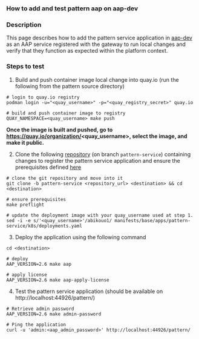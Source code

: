 ### How to add and test pattern aap on aap-dev

### Description
This page describes how to add the pattern service application in [aap-dev](https://github.com/ansible/aap-dev/tree/main) as an AAP service registered with the gateway to run local changes and verify that they function as expected within the platform context.


### Steps to test

1. Build and push container image local change into quay.io (run the following  from the pattern source directory)

```shell
# login to quay.io registry
podman login -u="<quay_username>" -p="<quay_registry_secret>" quay.io

# build and push container image to registry
QUAY_NAMESPACE=<quay_username> make push
```

**Once the image is built and pushed, go to https://quay.io/organization/<quay_username>, select the image, and make it public.**

2. Clone the following [repository](https://github.com/abikouo/aap-dev.git) (on branch ``pattern-service``) containing changes to register the pattern service application and ensure the prerequisites defined [here](https://github.com/ansible/aap-dev/blob/main/docs/getting-started/quick-start.md#prerequisites)

```shell
# clone the git repository and move into it
git clone -b pattern-service <repository_url> <destination> && cd <destination>

# ensure prerequisites
make preflight

# update the deployment image with your quay_username used at step 1.
sed -i -e s/'<quay_username>'/abikouo1/ manifests/base/apps/pattern-service/k8s/deployments.yaml 
```

3. Deploy the application using the following command

```shell
cd <destination>

# deploy
AAP_VERSION=2.6 make aap

# apply license
AAP_VERSION=2.6 make aap-apply-license
```

4. Test the pattern service application (should be available on http://localhost:44926/pattern/)

```shell
# Retrieve admin password
AAP_VERSION=2.6 make admin-password

# Ping the application
curl -u 'admin:<aap_admin_password>' http://localhost:44926/pattern/
```